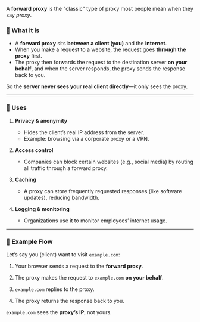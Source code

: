 A **forward proxy** is the "classic" type of proxy most people mean when they say _proxy_.

### 🔹 What it is

- A **forward proxy** sits **between a client (you)** and the **internet**.
- When you make a request to a website, the request goes **through the proxy** first.
- The proxy then forwards the request to the destination server **on your behalf**, and when the server responds, the proxy sends the response back to you.

So the **server never sees your real client directly**—it only sees the proxy.

---

### 🔹 Uses

1. **Privacy & anonymity**
    
    - Hides the client’s real IP address from the server.
    - Example: browsing via a corporate proxy or a VPN.
        
2. **Access control**
    
    - Companies can block certain websites (e.g., social media) by routing all traffic through a forward proxy.
        
3. **Caching**
    
    - A proxy can store frequently requested responses (like software updates), reducing bandwidth.
        
4. **Logging & monitoring**
    
    - Organizations use it to monitor employees’ internet usage.
        

---

### 🔹 Example Flow

Let’s say you (client) want to visit `example.com`:

1. Your browser sends a request to the **forward proxy**.
    
2. The proxy makes the request to `example.com` **on your behalf**.
    
3. `example.com` replies to the proxy.
    
4. The proxy returns the response back to you.

`example.com` sees the **proxy’s IP**, not yours.